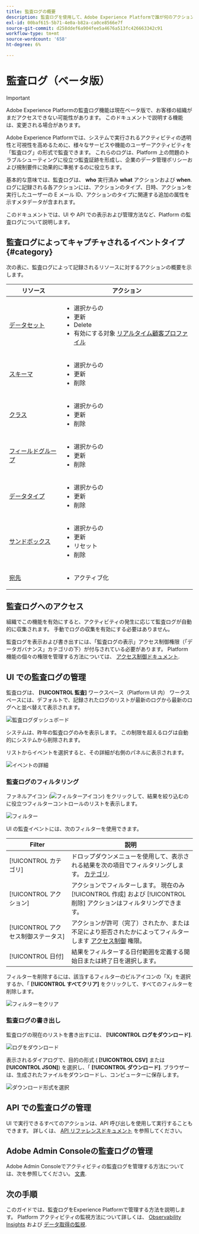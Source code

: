 ```yaml
---
title: 監査ログの概要
description: 監査ログを使用して、Adobe Experience Platformで誰が何のアクションを実行したかを確認する方法を説明します。
exl-id: 00baf615-5b71-4e0a-b82a-ca0ce8566e7f
source-git-commit: d258ddef6a904fee5a4676a513fc426663342c91
workflow-type: tm+mt
source-wordcount: '658'
ht-degree: 6%

---
```


# 監査ログ（ベータ版） 

>[!IMPORTANT]
>
>Adobe Experience Platformの監査ログ機能は現在ベータ版で、お客様の組織がまだアクセスできない可能性があります。 このドキュメントで説明する機能は、変更される場合があります。

Adobe Experience Platformでは、システムで実行されるアクティビティの透明性と可視性を高めるために、様々なサービスや機能のユーザーアクティビティを「監査ログ」の形式で監査できます。 これらのログは、Platform 上の問題のトラブルシューティングに役立つ監査証跡を形成し、企業のデータ管理ポリシーおよび規制要件に効果的に準拠するのに役立ちます。

基本的な意味では、監査ログは、 **who** 実行済み **what** アクションおよび **when**. ログに記録される各アクションには、アクションのタイプ、日時、アクションを実行したユーザーの E メール ID、アクションのタイプに関連する追加の属性を示すメタデータが含まれます。

このドキュメントでは、UI や API での表示および管理方法など、Platform の監査ログについて説明します。

## 監査ログによってキャプチャされるイベントタイプ {#category}

次の表に、監査ログによって記録されるリソースに対するアクションの概要を示します。

| リソース | アクション |
| --- | --- |
| [データセット](../../../catalog/datasets/overview.md) | <ul><li>選択からの    </li><li>更新</li><li>Delete</li><li>有効にする対象 [リアルタイム顧客プロファイル](../../../profile/home.md)</li></ul> |
| [スキーマ](../../../xdm/schema/composition.md) | <ul><li>選択からの    </li><li>更新</li><li>削除</li></ul> |
| [クラス](../../../xdm/schema/composition.md#class) | <ul><li>選択からの    </li><li>更新</li><li>削除</li></ul> |
| [フィールドグループ](../../../xdm/schema/composition.md#field-group) | <ul><li>選択からの    </li><li>更新</li><li>削除</li></ul> |
| [データタイプ](../../../xdm/schema/composition.md#data-type) | <ul><li>選択からの    </li><li>更新</li><li>削除</li></ul> |
| [サンドボックス](../../../sandboxes/home.md) | <ul><li>選択からの    </li><li>更新</li><li>リセット</li><li>削除</li></ul> |
| [宛先](../../../destinations/home.md) | <ul><li>アクティブ化</li></ul> |

## 監査ログへのアクセス

組織でこの機能を有効にすると、アクティビティの発生に応じて監査ログが自動的に収集されます。 手動でログの収集を有効にする必要はありません。

監査ログを表示および書き出すには、「監査ログの表示」アクセス制御権限（「データガバナンス」カテゴリの下）が付与されている必要があります。 Platform 機能の個々の権限を管理する方法については、 [アクセス制御ドキュメント](../../../access-control/home.md).

## UI での監査ログの管理

監査ログは、 **[!UICONTROL 監査]** ワークスペース（Platform UI 内） ワークスペースには、デフォルトで、記録されたログのリストが最新のログから最新のログへと並べ替えて表示されます。

![監査ログダッシュボード](../../images/audit-logs/audits.png)

システムは、昨年の監査ログのみを表示します。 この制限を超えるログは自動的にシステムから削除されます。

リストからイベントを選択すると、その詳細が右側のパネルに表示されます。

![イベントの詳細](../../images/audit-logs/select-event.png)

### 監査ログのフィルタリング

ファネルアイコン (![フィルターアイコン](../../images/audit-logs/icon.png)) をクリックして、結果を絞り込むのに役立つフィルターコントロールのリストを表示します。

![フィルター](../../images/audit-logs/filters.png)

UI の監査イベントには、次のフィルターを使用できます。

| Filter | 説明 |
| --- | --- |
| [!UICONTROL カテゴリ] | ドロップダウンメニューを使用して、表示される結果を次の項目でフィルタリングします。 [カテゴリ](#category). |
| [!UICONTROL アクション] | アクションでフィルターします。 現在のみ [!UICONTROL 作成] および [!UICONTROL 削除] アクションはフィルタリングできます。 |
| [!UICONTROL アクセス制御ステータス] | アクションが許可（完了）されたか、または不足により拒否されたかによってフィルターします [アクセス制御](../../../access-control/home.md) 権限。 |
| [!UICONTROL 日付] | 結果をフィルターする日付範囲を定義する開始日または終了日を選択します。 |

フィルターを削除するには、該当するフィルターのピルアイコンの「X」を選択するか、「 **[!UICONTROL すべてクリア]** をクリックして、すべてのフィルターを削除します。

![フィルターをクリア](../../images/audit-logs/clear-filters.png)

### 監査ログの書き出し

監査ログの現在のリストを書き出すには、 **[!UICONTROL ログをダウンロード]**.

![ログをダウンロード](../../images/audit-logs/download.png)

表示されるダイアログで、目的の形式 ( **[!UICONTROL CSV]** または **[!UICONTROL JSON]**) を選択し、「 **[!UICONTROL ダウンロード]**. ブラウザーは、生成されたファイルをダウンロードし、コンピューターに保存します。

![ダウンロード形式を選択](../../images/audit-logs/select-download-format.png)

## API での監査ログの管理

UI で実行できるすべてのアクションは、API 呼び出しを使用して実行することもできます。 詳しくは、 [API リファレンスドキュメント](https://www.adobe.io/experience-platform-apis/references/audit-query/) を参照してください。

## Adobe Admin Consoleの監査ログの管理

Adobe Admin Consoleでアクティビティの監査ログを管理する方法については、次を参照してください。 [文書](https://helpx.adobe.com/enterprise/using/audit-logs.html).

## 次の手順

このガイドでは、監査ログをExperience Platformで管理する方法を説明します。 Platform アクティビティの監視方法について詳しくは、 [Observability Insights](../../../observability/home.md) および [データ取得の監視](../../../ingestion/quality/monitor-data-ingestion.md).
